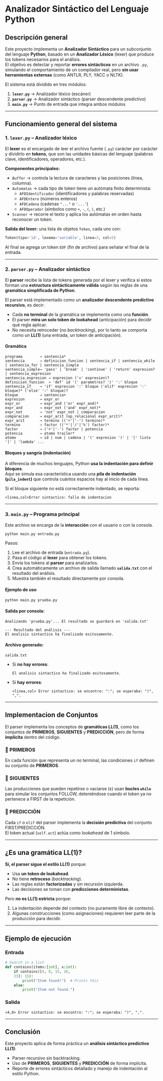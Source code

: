 # Analizador Sintáctico del Lenguaje Python

## Descripción general

Este proyecto implementa un **Analizador Sintáctico** para un subconjunto del lenguaje **Python**, basado en un **Analizador Léxico** (lexer) que produce los tokens necesarios para el análisis.  
El objetivo es detectar y reportar **errores sintácticos** en un archivo `.py`, simulando el comportamiento de un compilador real, pero **sin usar herramientas externas** (como ANTLR, PLY, YACC o NLTK).

El sistema está dividido en tres módulos:
1. **`lexer.py`** → Analizador léxico (escáner)
2. **`parser.py`** → Analizador sintáctico (parser descendente predictivo)
3. **`main.py`** → Punto de entrada que integra ambos módulos

---

## Funcionamiento general del sistema

### 1. `lexer.py` – Analizador léxico

El **lexer** es el encargado de leer el archivo fuente (`.py`) carácter por carácter y dividirlo en **tokens**, que son las unidades básicas del lenguaje (palabras clave, identificadores, operadores, etc.).

**Componentes principales:**
- `Buffer` → controla la lectura de caracteres y las posiciones (línea, columna).
- `Automatas` → cada tipo de token tiene un autómata finito determinista:
  - `AFDIdentificador` (identificadores y palabras reservadas)
  - `AFDEntero` (números enteros)
  - `AFDCadena` (cadenas `"..."` o `'...'`)
  - `AFDOperador` (símbolos como `+`, `-`, `(`, `)`, etc.)
- `Scanner` → recorre el texto y aplica los autómatas en orden hasta reconocer un token.

**Salida del lexer:** una lista de objetos `Token`, cada uno con:
```python
Token(tipo='id', lexema='variable', linea=3, col=5)
```

Al final se agrega un token `EOF` (fin de archivo) para señalar el final de la entrada.

---

### 2. `parser.py` – Analizador sintáctico

El **parser** recibe la lista de tokens generada por el lexer y verifica si estos forman una **estructura sintácticamente válida** según las reglas de una **gramática simplificada de Python**.

El parser está implementado como un **analizador descendente predictivo recursivo**, es decir:
- Cada **no terminal** de la gramática se implementa como una **función**.
- El parser **mira un solo token de lookahead** (anticipación) para decidir qué regla aplicar.
- No necesita retroceder (*no backtracking*), por lo tanto se comporta como un **LL(1)** (una entrada, un token de anticipación).

#### Gramática
```
programa        → sentencia*
sentencia       → definicion_funcion | sentencia_if | sentencia_while | sentencia_for | sentencia_simple
sentencia_simple→ 'pass' | 'break' | 'continue' | 'return' expresion? | sentencia_expresion
sentencia_expresion → expresion ('=' expresion)?
definicion_funcion  → 'def' id '(' parametros? ')' ':' bloque
sentencia_if    → 'if' expresion ':' bloque ('elif' expresion ':' bloque)* ('else' ':' bloque)?
bloque          → sentencia+
expresion       → expr_or
expr_or         → expr_and ('or' expr_and)*
expr_and        → expr_not ('and' expr_not)*
expr_not        → 'not' expr_not | comparacion
comparacion     → expr_arit (op_relacional expr_arit)*
expr_arit       → termino (('+'|'-') termino)*
termino         → factor (('*'|'/'|'%') factor)*
factor          → ('+'|'-') factor | potencia
potencia        → atomo trailer*
atomo           → id | num | cadena | '(' expresion ')' | '[' lista ']' | 'lambda' ...
```

#### Bloques y sangría (indentación)
A diferencia de muchos lenguajes, Python **usa la indentación para definir bloques**.  
Aquí se simula esa característica usando una **pila de indentación (`pila_indent`)** que controla cuántos espacios hay al inicio de cada línea.

Si el bloque siguiente no está correctamente indentado, se reporta:
```
<linea,col>Error sintactico: falla de indentacion
```

---

### 3. `main.py` – Programa principal

Este archivo se encarga de la **interacción** con el usuario o con la consola.

```bash
python main.py entrada.py
```

Pasos:
1. Lee el archivo de entrada (`entrada.py`).
2. Pasa el código al **lexer** para obtener los tokens.
3. Envía los tokens al **parser** para analizarlos.
4. Crea automáticamente un archivo de salida llamado **`salida.txt`** con el resultado del análisis.
5. Muestra también el resultado directamente por consola.

#### Ejemplo de uso

```bash
python main.py prueba.py
```

#### Salida por consola:
```
Analizando 'prueba.py'... El resultado se guardará en 'salida.txt'

--- Resultado del análisis ---
El analisis sintactico ha finalizado exitosamente.
```

#### Archivo generado:
`salida.txt`

- Si **no hay errores**:
  ```
  El analisis sintactico ha finalizado exitosamente.
  ```

- Si **hay errores**:
  ```
  <linea,col> Error sintactico: se encontro: ":"; se esperaba: ")", ",".
  ```

---

## Implementacion de Conjuntos

El parser implementa los conceptos de **gramáticas LL(1)**, como los conjuntos de **PRIMEROS**, **SIGUIENTES** y **PREDICCIÓN**, pero de forma **implícita** dentro del código.

### 🔹 PRIMEROS
En cada función que representa un no terminal, las condiciones `if` definen su conjunto de **PRIMEROS**.

### 🔹 SIGUIENTES
Las producciones que pueden repetirse o vaciarse (ε) usan **bucles `while`** para simular los conjuntos FOLLOW, deteniéndose cuando el token ya no pertenece a FIRST de la repetición.

### 🔹 PREDICCIÓN
Cada `if` o `elif` del parser implementa la **decisión predictiva** del conjunto FIRST/PREDICCIÓN.  
El token actual (`self.act`) actúa como *lookahead* de 1 símbolo.

---

## ¿Es una gramática LL(1)?

**Sí, el parser sigue el estilo LL(1)** porque:
- Usa **un token de lookahead**.
- No tiene **retroceso** (*backtracking*).
- Las reglas están **factorizadas** y sin recursión izquierda.
- Las decisiones se toman con **predicciones deterministas**.

Pero **no es LL(1) estricta** porque:
1. La indentación depende del contexto (no puramente libre de contexto).
2. Algunas construcciones (como asignaciones) requieren leer parte de la producción para decidir.

---

## Ejemplo de ejecución

### Entrada
```python
# Search in a list
def contains(items:[int], x:int):
    if contains([4, 8, 15, 16,
    23]: 15):
        print("Item found!")  # Prints this
    else:
        print("Item not found.")
```

### Salida
```
<4,8> Error sintactico: se encontro: ":"; se esperaba: ")", ",".
```

---

## Conclusión

Este proyecto aplica de forma práctica un **análisis sintáctico predictivo LL(1)**:
- Parser recursivo sin backtracking.
- Uso de **PRIMEROS**, **SIGUIENTES** y **PREDICCIÓN** de forma implicita.
- Reporte de errores sintácticos detallado y manejo de indentación al estilo Python.
